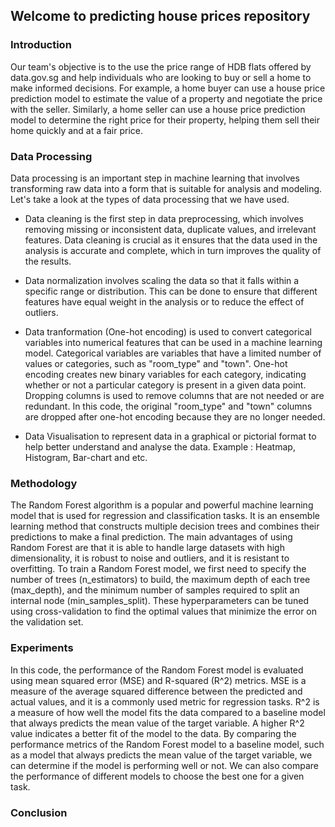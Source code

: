 ## Welcome to predicting house prices repository

### Introduction 
Our team's objective is to the use the price range of HDB flats offered by data.gov.sg and  help individuals who are looking to buy or sell a home to make informed decisions. For example, a home buyer can use a house price prediction model to estimate the value of a property and negotiate the price with the seller. Similarly, a home seller can use a house price prediction model to determine the right price for their property, helping them sell their home quickly and at a fair price.


### Data Processing
Data processing is an important step in machine learning that involves transforming raw data into a form that is suitable for analysis and modeling. Let's take a look at the types of data processing that we have used.

- Data cleaning is the first step in data preprocessing, which involves removing missing or inconsistent data, duplicate values, and irrelevant features. Data cleaning is crucial as it ensures that the data used in the analysis is accurate and complete, which in turn improves the quality of the results.

- Data normalization involves scaling the data so that it falls within a specific range or distribution. This can be done to ensure that different features have equal weight in the analysis or to reduce the effect of outliers.

- Data tranformation (One-hot encoding) is used to convert categorical variables into numerical features that can be used in a machine learning model. Categorical variables are variables that have a limited number of values or categories, such as "room_type" and "town". One-hot encoding creates new binary variables for each category, indicating whether or not a particular category is present in a given data point. Dropping columns is used to remove columns that are not needed or are redundant. In this code, the original "room_type" and "town" columns are dropped after one-hot encoding because they are no longer needed.

- Data Visualisation to represent data in a graphical or pictorial format to help better understand and analyse the data. Example : Heatmap, Histogram, Bar-chart and etc.

### Methodology

The Random Forest algorithm is a popular and powerful machine learning model that is used for regression and classification tasks. It is an ensemble learning method that constructs multiple decision trees and combines their predictions to make a final prediction. The main advantages of using Random Forest are that it is able to handle large datasets with high dimensionality, it is robust to noise and outliers, and it is resistant to overfitting.
To train a Random Forest model, we first need to specify the number of trees (n_estimators) to build, the maximum depth of each tree (max_depth), and the minimum number of samples required to split an internal node (min_samples_split). These hyperparameters can be tuned using cross-validation to find the optimal values that minimize the error on the validation set.

### Experiments 

In this code, the performance of the Random Forest model is evaluated using mean squared error (MSE) and R-squared (R^2) metrics. MSE is a measure of the average squared difference between the predicted and actual values, and it is a commonly used metric for regression tasks. R^2 is a measure of how well the model fits the data compared to a baseline model that always predicts the mean value of the target variable. A higher R^2 value indicates a better fit of the model to the data.
By comparing the performance metrics of the Random Forest model to a baseline model, such as a model that always predicts the mean value of the target variable, we can determine if the model is performing well or not. We can also compare the performance of different models to choose the best one for a given task.

### Conclusion




